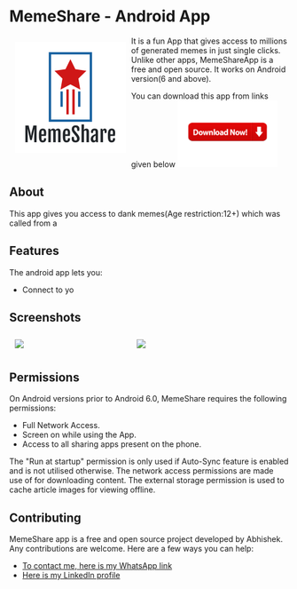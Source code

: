 # MemeShare - Android App

<img src="/img/logo.png" align="left"
width="200" hspace="10" vspace="10">

It is a fun App that gives access to millions of generated memes in just single clicks.
Unlike other apps, MemeShareApp is a free and open source.
It works on Android version(6<Marshmello> and above).

You can download this app from links given below
[<img src="img/download.png" height="120" width="180">](https://www.mediafire.com/file/fl3683beu3bw1kv/MemeShare.apk/file)   

## About
This app gives you access to dank memes(Age restriction:12+) which was called from a 

## Features

The android app lets you:
- Connect to yo


## Screenshots

[<img src="/readmList.png" align="left"
width="200"
    hspace="10" vspace="10">](/readme/Wallabag%20Reading%20List.png)
[<img src="/readme/Wallabag%20Article%20View.png" align="center"
width="200"
    hspace="10" vspace="10">](/readme/Wallabag%20Article%20View.png)

## Permissions

On Android versions prior to Android 6.0, MemeShare requires the following permissions:
- Full Network Access.
- Screen on while using the App.
- Access to all sharing apps present on the phone.

The "Run at startup" permission is only used if Auto-Sync feature is enabled and is not utilised otherwise. The network access permissions are made use of for downloading content. The external storage permission is used to cache article images for viewing offline.

## Contributing

MemeShare app is a free and open source project developed by Abhishek. Any contributions are welcome. Here are a few ways you can help:
 * [To contact me, here is my WhatsApp link](wa.me/+8757304764)
 * [Here is my LinkedIn profile](https://www.linkedin.com/in/abhishek-kumar-9ab838167/)

